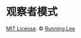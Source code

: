 # 观察者模式














[MIT License](https://opensource.org/licenses/mit-license.html). ©  [Running Lee](mailto:lihui870920@gmail.com)